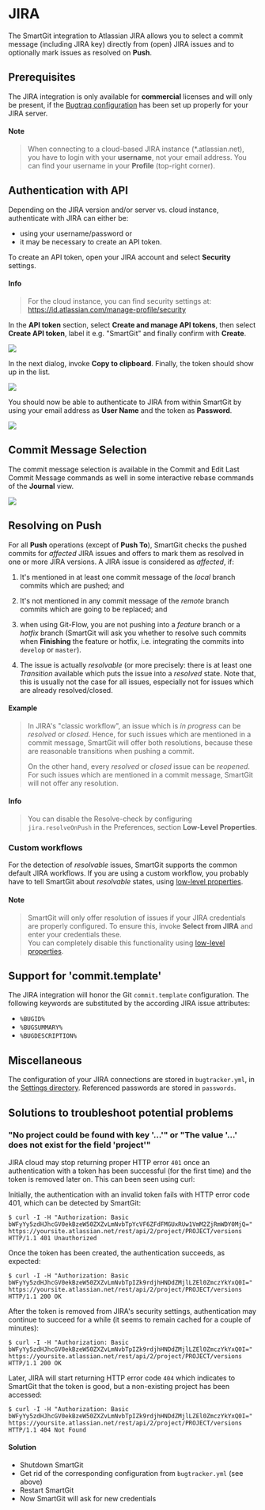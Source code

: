 # JIRA

The SmartGit integration to Atlassian JIRA allows you to select a commit message (including JIRA key) directly from (open) JIRA issues and to optionally mark issues as resolved on **Push**.

## Prerequisites

The JIRA integration is only available for **commercial** licenses and will only be present, if the [Bugtraq configuration](../GUI/Bugtraq-links-to-issue-trackers-.md) has been set up properly for your JIRA server.

#### Note

> When connecting to a cloud-based JIRA instance (\*.atlassian.net), you
> have to login with your **username**, not your email address. You can
> find your username in your **Profile** (top-right corner).

## Authentication with API

Depending on the JIRA version and/or server vs. cloud instance, authenticate with JIRA can either be:

- using your username/password or
- it may be necessary to create an API token.

To create an API token, open your JIRA account and select **Security** settings.

#### Info

> For the cloud instance, you can find security settings at:
> <https://id.atlassian.com/manage-profile/security>

In the **API token** section, select **Create and manage API tokens**, then select **Create API token**, label it e.g. "SmartGit" and finally confirm with **Create**.

![](../attachments/53215463/53215465.png)

In the next dialog, invoke **Copy to clipboard**. Finally, the token should show up in the list.

![](../attachments/53215463/53215466.png)

You should now be able to authenticate to JIRA from within SmartGit by using your email address as **User Name** and the token as **Password**.

![](../attachments/53215463/53215464.png)

## Commit Message Selection

The commit message selection is available in the Commit and Edit Last Commit Message commands as well in some interactive rebase commands of the **Journal** view.

![](../attachments/53215463/53215467.png)

## Resolving on Push

For all **Push** operations (except of **Push To**), SmartGit checks the pushed commits for *affected* JIRA issues and offers to mark them as resolved in one or more JIRA versions. A JIRA issue is considered as *affected*, if:

1. It's mentioned in at least one commit message of the *local* branch commits which are pushed; and

2. It's not mentioned in any commit message of the *remote* branch commits which are going to be replaced; and

3. when using Git-Flow, you are not pushing into a *feature* branch or a *hotfix* branch (SmartGit will ask you whether to resolve such commits when **Finishing** the feature or hotfix, i.e. integrating the commits into `develop` or `master`).

4. The issue is actually *resolvable* (or more precisely: there is at least one *Transition* available which puts the issue into a
   *resolved* state. Note that, this is usually not the case for all issues, especially not for issues which are already resolved/closed.

#### Example

> In JIRA's "classic workflow", an issue which is *in progress* can be
> *resolved* or *closed*. Hence, for such issues which are mentioned in a
> commit message, SmartGit will offer both resolutions, because these are
> reasonable transitions when pushing a commit.
>
> On the other hand, every *resolved* or *closed* issue can be *reopened*.
> For such issues which are mentioned in a commit message, SmartGit will
> not offer any resolution.

#### Info

> You can disable the Resolve-check by configuring `jira.resolveOnPush` in the Preferences, section **Low-Level Properties**.

### Custom workflows

For the detection of *resolvable* issues, SmartGit supports the common default JIRA workflows. If you are using a custom workflow, you probably have to tell SmartGit about *resolvable* states, using [low-level properties](../GUI/AdvancedSettings/System-Properties.md).

#### Note

> SmartGit will only offer resolution of issues if your JIRA credentials
> are properly configured. To ensure this, invoke **Select from JIRA** and
> enter your credentials these.  
> You can completely disable this functionality using [low-level properties](../GUI/AdvancedSettings/System-Properties.md).

## Support for 'commit.template'

The JIRA integration will honor the Git `commit.template` configuration. The following keywords are substituted by the according JIRA issue attributes:

- `%BUGID%`
- `%BUGSUMMARY%`
- `%BUGDESCRIPTION%`

## Miscellaneous

The configuration of your JIRA connections are stored in `bugtracker.yml`, in the [Settings directory](../Installation/Installation-and-Files.md). Referenced passwords are stored in `passwords`.

## Solutions to troubleshoot potential problems

### "No project could be found with key '...'" or "The value '...' does not exist for the field 'project'"

JIRA cloud may stop returning proper HTTP error `401` once an authentication with a token has been successful (for the first time) and the token is removed later on. This can been seen using curl:

Initially, the authentication with an invalid token fails with HTTP error code 401, which can be detected by SmartGit:

```
$ curl -I -H "Authorization: Basic bWFyYy5zdHJhcGV0ekBzeW50ZXZvLmNvbTpYcVF6ZFdFMGUxRUw1VmM2ZjRmWDY0MjQ=" https://yoursite.atlassian.net/rest/api/2/project/PROJECT/versions
HTTP/1.1 401 Unauthorized
```

Once the token has been created, the authentication succeeds, as expected:

```
$ curl -I -H "Authorization: Basic bWFyYy5zdHJhcGV0ekBzeW50ZXZvLmNvbTpIZk9rdjhHNDdZMjlLZEl0ZmczYkYxQ0I=" https://yoursite.atlassian.net/rest/api/2/project/PROJECT/versions
HTTP/1.1 200 OK
```

After the token is removed from JIRA's security settings, authentication may continue to succeed for a while (it seems to remain cached for a couple of minutes):

```
$ curl -I -H "Authorization: Basic bWFyYy5zdHJhcGV0ekBzeW50ZXZvLmNvbTpIZk9rdjhHNDdZMjlLZEl0ZmczYkYxQ0I=" https://yoursite.atlassian.net/rest/api/2/project/PROJECT/versions
HTTP/1.1 200 OK
```

Later, JIRA will start returning HTTP error code `404` which indicates to SmartGit that the token is good, but a non-existing project has been accessed:

```
$ curl -I -H "Authorization: Basic bWFyYy5zdHJhcGV0ekBzeW50ZXZvLmNvbTpIZk9rdjhHNDdZMjlLZEl0ZmczYkYxQ0I=" https://yoursite.atlassian.net/rest/api/2/project/PROJECT/versions
HTTP/1.1 404 Not Found
``` 

#### Solution

* Shutdown SmartGit
* Get rid of the corresponding configuration from `bugtracker.yml` (see above)
* Restart SmartGit
* Now SmartGit will ask for new credentials
